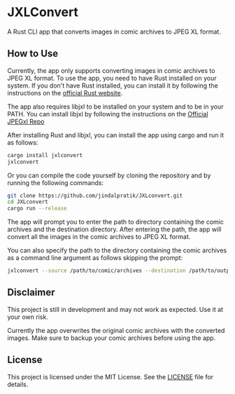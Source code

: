 # JXLConvert

A Rust CLI app that converts images in comic archives to JPEG XL format.

## How to Use

Currently, the app only supports converting images in comic archives to JPEG XL format. To use the app, you need to have Rust installed on your system. If you don't have Rust installed, you can install it by following the instructions on the [official Rust website](https://www.rust-lang.org/tools/install).

The app also requires libjxl to be installed on your system and to be in your PATH. You can install libjxl by following the instructions on the [Official JPEGxl Repo](https://github.com/libjxl/libjxl)

After installing Rust and libjxl, you can install the app using cargo and run it as follows:

```bash
cargo install jxlconvert
jxlconvert
```

Or you can compile the code yourself by cloning the repository and by running the following commands:

```bash
git clone https://github.com/jindalpratik/JXLconvert.git
cd JXLconvert
cargo run --release
```

The app will prompt you to enter the path to directory containing the comic archives and the destination directory. After entering the path, the app will convert all the images in the comic archives to JPEG XL format.

You can also specify the path to the directory containing the comic archives as a command line argument as follows skipping the prompt:

```bash
jxlconvert --source /path/to/comic/archives --destination /path/to/output/directory
```

## Disclaimer

This project is still in development and may not work as expected. Use it at your own risk.

Currently the app overwrites the original comic archives with the converted images. Make sure to backup your comic archives before using the app.

## License

This project is licensed under the MIT License. See the [LICENSE](LICENSE) file for details.
